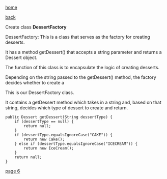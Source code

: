 [home](./page01.md)

[back](./page04.md)

Create class **DessertFactory**

DessertFactory: This is a class that serves as the factory for creating desserts. 

It has a method getDessert() that accepts a string parameter and returns a Dessert object. 

The function of this class is to encapsulate the logic of creating desserts. 

Depending on the string passed to the getDessert() method, the factory decides whether to create a 

This is our DessertFactory class. 

It contains a getDessert method which takes in a string and, based on that string, decides which type of dessert to create and return.

```
public Dessert getDessert(String dessertType) {
    if (dessertType == null) {
        return null;
    }
    if (dessertType.equalsIgnoreCase("CAKE")) {
        return new Cake();
    } else if (dessertType.equalsIgnoreCase("ICECREAM")) {
        return new IceCream();
    }
    return null;
}
```

[page 6](./page06.md)
